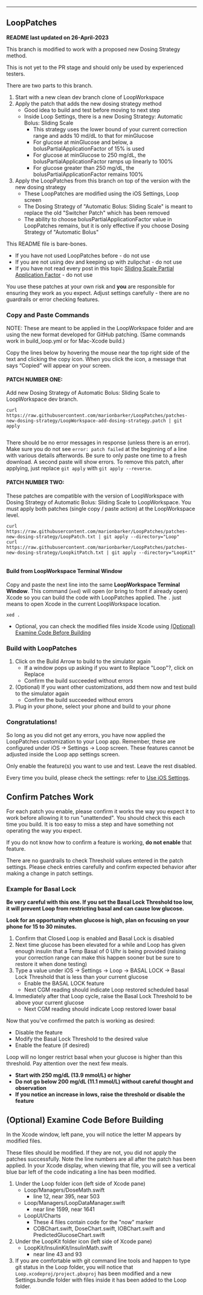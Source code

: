 ***
## LoopPatches

**README last updated on 26-April-2023**

This branch is modified to work with a proposed new Dosing Strategy method.

This is not yet to the PR stage and should only be used by experienced testers.

There are two parts to this branch.

1. Start with a new clean dev branch clone of LoopWorkspace
2. Apply the patch that adds the new dosing strategy method
    * Good idea to build and test before moving to next step
    * Inside Loop Settings, there is a new Dosing Strategy: Automatic Bolus: Sliding Scale
        * This strategy uses the lower bound of your current correction range and adds 10 md/dL to that for minGlucose
        * For glucose at minGlucose and below, a bolusPartialApplicationFactor of 15% is used
        * For glucose at minGlucose to 250 mg/dL, the bolusPartialApplicationFactor ramps up linearly to 100%
        * For glucose greater than 250 mg/dL, the bolusPartialApplicationFactor remains 100%
3. Apply the LoopPatches from this branch on top of the version with the new dosing strategy
    * These LoopPatches are modified using the iOS Settings, Loop screen
    * The Dosing Strategy of "Automatic Bolus: Sliding Scale" is meant to replace the old "Switcher Patch" which has been removed
    * The ability to choose bolusPartialApplicationFactor value in LoopPatches remains, but it is only effective if you choose Dosing Strategy of "Automatic Bolus"

This README file is bare-bones.

* If you have not used LoopPatches before - do not use
* If you are not using dev and keeping up with zulipchat - do not use
* If you have not read every post in this topic [Sliding Scale Partial Application Factor](https://loop.zulipchat.com/#narrow/stream/144182-development/topic/Sliding.20Scale.20Partial.20Application.20Factor) - do not use

You use these patches at your own risk and **you** are responsible for ensuring they work as you expect. Adjust settings carefully - there are no guardrails or error checking features.

### Copy and Paste Commands

NOTE: These are meant to be applied in the LoopWorkspace folder and are using the new format developed for GitHub patching. (Same commands work in build_loop.yml or for Mac-Xcode build.)

Copy the lines below by hovering the mouse near the top right side of the text and clicking the copy icon. When you click the icon, a message that says “Copied” will appear on your screen.

#### PATCH NUMBER ONE:

Add new Dosing Strategy of Automatic Bolus: Sliding Scale to LoopWorkspace dev branch.

```
curl https://raw.githubusercontent.com/marionbarker/LoopPatches/patches-new-dosing-strategy/LoopWorkspace-add-dosing-strategy.patch | git apply


```


There should be no error messages in response (unless there is an error). Make sure you do not see `error: patch failed` at the beginning of a line with various details afterwords. Be sure to only paste one time to a fresh download. A second paste will show errors. To remove this patch, after applying, just replace `git apply` with `git apply --reverse`.

#### PATCH NUMBER TWO: 

These patches are compatible with the version of LoopWorkspace with Dosing Strategy of Automatic Bolus: Sliding Scale to LoopWorkspace. You must apply both patches (single copy / paste action) at the LoopWorkspace level.

```
curl https://raw.githubusercontent.com/marionbarker/LoopPatches/patches-new-dosing-strategy/LoopPatch.txt | git apply --directory="Loop"
curl https://raw.githubusercontent.com/marionbarker/LoopPatches/patches-new-dosing-strategy/LoopkitPatch.txt | git apply --directory="LoopKit"


```


#### Build from LoopWorkspace Terminal Window

Copy and paste the next line into the same **LoopWorkspace Terminal Window**. This command (`xed`) will open (or bring to front if already open) Xcode so you can build the code with LoopPatches applied. The `.` just means to open Xcode in the current LoopWorkspace location.

```
xed .

```

* Optional, you can check the modified files inside Xcode using [(Optional) Examine Code Before Building](#optional-examine-code-before-building)


### Build with LoopPatches

1. Click on the Build Arrow to build to the simulator again
    * If a window pops up asking if you want to Replace "Loop"?, click on Replace
    * Confirm the build succeeded without errors
1. (Optional) If you want other customizations, add them now and test build to the simulator again
    * Confirm the build succeeded without errors
1. Plug in your phone, select your phone and build to your phone

### Congratulations!

So long as you did not get any errors, you have now applied the LoopPatches customization to your Loop app. Remember, these are configured under iOS -> Settings -> Loop screen. These features cannot be adjusted inside the Loop app settings screen.

Only enable the feature(s) you want to use and test. Leave the rest disabled.

Every time you build, please check the settings: refer to [Use iOS Settings](#use-ios-settings).

## Confirm Patches Work

For each patch you enable, please confirm it works the way you expect it to work before allowing it to run "unattended". You should check this each time you build. It is too easy to miss a step and have something not operating the way you expect.

If you do not know how to confirm a feature is working, **do not enable** that feature.

There are no guardrails to check Threshold values entered in the patch settings. Please check entries carefully and confirm expected behavior after making a change in patch settings.

### Example for Basal Lock

**Be very careful with this one. If you set the Basal Lock Threshold too low, it will prevent Loop from restricting basal and can cause low glucose.**

**Look for an opportunity when glucose is high, plan on focusing on your phone for 15 to 30 minutes.**

1. Confirm that Closed Loop is enabled and Basal Lock is disabled
1. Next time glucose has been elevated for a while and Loop has given enough insulin that a Temp Basal of 0 U/hr is being provided (raising your correction range can make this happen sooner but be sure to restore it when done testing)
1. Type a value under iOS -> Settings -> Loop -> BASAL LOCK -> Basal Lock Threshold that is less than your current glucose
    * Enable the BASAL LOCK feature
    * Next CGM reading should indicate Loop restored scheduled basal
1. Immediately after that Loop cycle, raise the Basal Lock Threshold to be above your current glucose
    * Next CGM reading should indicate Loop restored lower basal

Now that you've confirmed the patch is working as desired:

* Disable the feature
* Modify the Basal Lock Threshold to the desired value
* Enable the feature (if desired)

Loop will no longer restrict basal when your glucose is higher than this threshold. Pay attention over the next few meals.

* **Start with 250 mg/dL (13.9 mmol/L) or higher**
* **Do not go below 200 mg/dL (11.1 mmol/L) without careful thought and observation**
* **If you notice an increase in lows, raise the threshold or disable the feature**

## (Optional) Examine Code Before Building

In the Xcode window, left pane, you will notice the letter M appears by modified files.

These files should be modified. If they are not, you did not apply the patches successfully. Note the line numbers are all after the patch has been applied. In your Xcode display, when viewing that file, you will see a vertical blue bar left of the code indicating a line has been modified.

1. Under the Loop folder icon (left side of Xcode pane)
    * Loop/Managers/DoseMath.swift
        * line 12, near 395, near 503
    * Loop/Managers/LoopDataManager.swift
        * near line 1599, near 1641
    * LoopUI/Charts
        * These 4 files contain code for the "now" marker
        * COBChart.swift, DoseChart.swift, IOBChart.swift and PredictedGlucoseChart.swift
1. Under the LoopKit folder icon (left side of Xcode pane)
    * LoopKit/InsulinKit/InsulinMath.swift
        * near line 43 and 93
1. If you are comfortable with git command line tools and happen to type git status in the Loop folder, you will notice that `Loop.xcodeproj/project.pbxproj` has been modified and a new Settings.bundle folder with files inside it has been added to the Loop folder.
